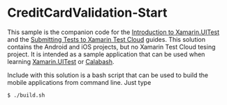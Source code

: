 CreditCardValidation-Start
============================

This sample is the companion code for the [Introduction to Xamarin.UITest](http://developer.xamarin.com/guides/testcloud/uitest/intro-to-uitest/) and the [Submitting Tests to Xamarin Test Cloud](http://developer.xamarin.com/guides/testcloud/submitting-to-testcoud) guides. This solution contains the Android and iOS projects, but no Xamarin Test Cloud tesing project. It is intended as a sample application that can be used when learning [Xamarin.UITest](http://developer.xamarin.com/guides/testcloud/uitest) or [Calabash](http://developer.xamarin.com/guides/testcloud/calabash).

Include with this solution is a bash script that can be used to build the mobile applications from command line. Just type

    $ ./build.sh




